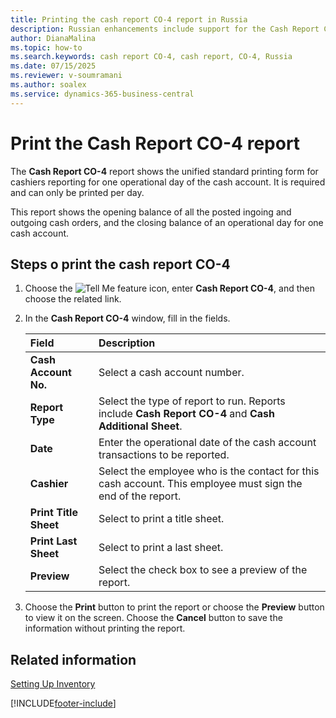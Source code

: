 ```yaml
---
title: Printing the cash report CO-4 report in Russia
description: Russian enhancements include support for the Cash Report CO-4, a standardized daily cash account report.
author: DianaMalina
ms.topic: how-to
ms.search.keywords: cash report CO-4, cash report, CO-4, Russia
ms.date: 07/15/2025
ms.reviewer: v-soumramani
ms.author: soalex
ms.service: dynamics-365-business-central
---
```


# Print the Cash Report CO-4 report

The **Cash Report CO-4** report shows the unified standard printing form for cashiers reporting for one operational day of the cash account. It is required and can only be printed per day.

This report shows the opening balance of all the posted ingoing and outgoing cash orders, and the closing balance of an operational day for one cash account.  

## Steps o print the cash report CO-4

1. Choose the ![Tell Me feature](../../media/ui-search/search_small.png "Tell me what you want to do") icon, enter **Cash Report CO-4**, and then choose the related link.

1. In the **Cash Report CO-4** window, fill in the fields.

   | Field | Description |
   |:-|:-|
   | **Cash Account No.** | Select a cash account number. |
   | **Report Type** | Select the type of report to run. Reports include **Cash Report CO-4** and **Cash Additional Sheet**. |
   | **Date** | Enter the operational date of the cash account transactions to be reported. |
   | **Cashier** | Select the employee who is the contact for this cash account. This employee must sign the end of the report. |
   | **Print Title Sheet** | Select to print a title sheet. |
   | **Print Last Sheet** | Select to print a last sheet. |
   | **Preview** | Select the check box to see a preview of the report. |

1. Choose the **Print** button to print the report or choose the **Preview** button to view it on the screen. Choose the **Cancel** button to save the information without printing the report.

## Related information

[Setting Up Inventory](../../inventory-setup-inventory.md)  

[!INCLUDE[footer-include](../../includes/footer-banner.md)]
